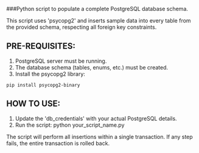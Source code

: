 ###Python script to populate a complete PostgreSQL database schema.

This script uses 'psycopg2' and inserts sample data into every table
from the provided schema, respecting all foreign key constraints.

## PRE-REQUISITES:
1. PostgreSQL server must be running.
2. The database schema (tables, enums, etc.) must be created.
3. Install the psycopg2 library:
```
pip install psycopg2-binary
```

## HOW TO USE:
1. Update the 'db_credentials' with your actual PostgreSQL details.
2. Run the script: python your_script_name.py

The script will perform all insertions within a single transaction.
If any step fails, the entire transaction is rolled back.
